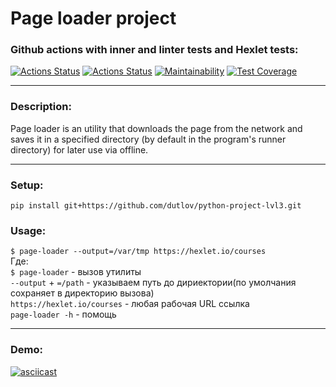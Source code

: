 # Page loader project
### Github actions with inner and linter tests and Hexlet tests:
[![Actions Status](https://github.com/dutlov/python-project-lvl3/actions/workflows/pyci.yml/badge.svg)](https://github.com/dutlov/python-project-lvl3/actions)
[![Actions Status](https://github.com/dutlov/python-project-lvl3/workflows/hexlet-check/badge.svg)](https://github.com/dutlov/python-project-lvl3/actions)
[![Maintainability](https://api.codeclimate.com/v1/badges/1114cc5dd8eea46effbc/maintainability)](https://codeclimate.com/github/dutlov/python-project-lvl3/maintainability)
[![Test Coverage](https://api.codeclimate.com/v1/badges/1114cc5dd8eea46effbc/test_coverage)](https://codeclimate.com/github/dutlov/python-project-lvl3/test_coverage)
______

### Description:
Page loader is an utility that downloads the page from the network and saves it in a specified directory (by default in the program's runner directory) for later use via offline.
______

### Setup:
`pip install git+https://github.com/dutlov/python-project-lvl3.git`

### Usage:
`$ page-loader --output=/var/tmp https://hexlet.io/courses`  
Где:  
`$ page-loader` - вызов утилиты  
`--output` + `=/path` - указываем путь до дириектории(по умолчания сохраняет в директорию вызова)  
`https://hexlet.io/courses` - любая рабочая URL ссылка  
`page-loader -h` - помощь  
__________

### Demo:
[![asciicast](https://asciinema.org/a/OsOqSA782cHXspQaE0JeV3Dz3.svg)](https://asciinema.org/a/OsOqSA782cHXspQaE0JeV3Dz3)
